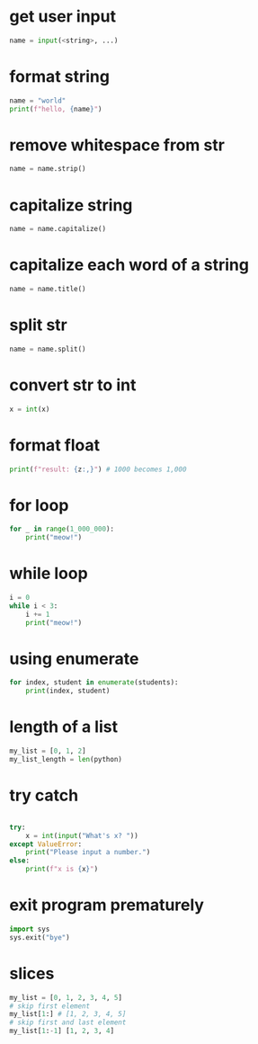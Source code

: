 # get user input
```python
name = input(<string>, ...)
```


# format string
```python
name = "world"
print(f"hello, {name}")
```

# remove whitespace from str
```python
name = name.strip()
```

# capitalize string
```python
name = name.capitalize()
```

# capitalize each word of a string
```python
name = name.title()
```

# split str
```python
name = name.split()
```

# convert str to int
```python
x = int(x)
```

# format float
```python
print(f"result: {z:,}") # 1000 becomes 1,000
```

# for loop
```python
for _ in range(1_000_000):
    print("meow!") 
```

# while loop
```python
i = 0
while i < 3:
    i += 1
    print("meow!") 
```

# using enumerate
```python
for index, student in enumerate(students):
    print(index, student)
```

# length of a list
```python
my_list = [0, 1, 2]
my_list_length = len(python)
```

# try catch
```python

try:
    x = int(input("What's x? "))
except ValueError:
    print("Please input a number.")
else:
    print(f"x is {x}")
```

# exit program prematurely
```python
import sys
sys.exit("bye")
```

# slices
```python
my_list = [0, 1, 2, 3, 4, 5]
# skip first element
my_list[1:] # [1, 2, 3, 4, 5]
# skip first and last element
my_list[1:-1] [1, 2, 3, 4]
```
